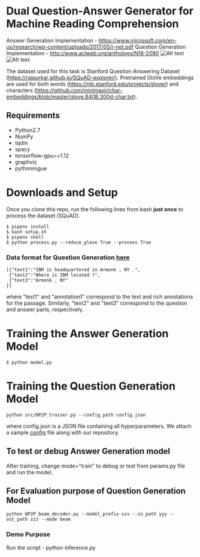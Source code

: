 # Dual Question-Answer Generator for Machine Reading Comprehension

Answer Generation Implementation - https://www.microsoft.com/en-us/research/wp-content/uploads/2017/05/r-net.pdf
Question Generation Implementation - http://www.aclweb.org/anthology/N18-2090
![Alt text](/../master/screenshots/architecture.png?raw=true "R-NET")
![Alt text](/../master/screenshots/architecture_2.png?raw=true "R-NET")



The dataset used for this task is Stanford Question Answering Dataset (https://rajpurkar.github.io/SQuAD-explorer/). 
Pretrained GloVe embeddings are used for both words (https://nlp.stanford.edu/projects/glove/) and 
characters (https://github.com/minimaxir/char-embeddings/blob/master/glove.840B.300d-char.txt).

## Requirements
  * Python2.7
  * NumPy
  * tqdm
  * spacy
  * tensorflow-gpu==1.12
  *	graphviz
  * pythonrogue

# Downloads and Setup
Once you clone this repo, run the following lines from bash **just once** to process the dataset (SQuAD).
```shell
$ pipenv install
$ bash setup.sh
$ pipenv shell
$ python process.py --reduce_glove True --process True
```

### Data format for Question Generation [here](https://www.cs.rochester.edu/~lsong10/downloads/nqg_data.tgz)

```
[{"text1":"IBM is headquartered in Armonk , NY .", 
 {"text2":"Where is IBM located ?", 
 {"text3":"Armonk , NY"
}]
```

where "text1" and "annotation1" correspond to the text and rich annotations for the passage. Similarly, "text2" and "text3" correspond to the question and answer parts, respectively. 


# Training the Answer Generation Model

```shell
$ python model.py
```

# Training the Question Generation Model

```
python src/NP2P_trainer.py --config_path config.json
```
where config.json is a JSON file containing all hyperparameters.
We attach a sample [config](./config.json) file along with our repository.

## To test or debug Answer Generation model 
After training, change mode="train" to debug or test from params.py file and run the model.

## For Evaluation purpose of Question Generation Model
```
python NP2P_beam_decoder.py --model_prefix xxx --in_path yyy --out_path zzz --mode beam
```

### Demo Purpose
Run the script - 
python inference.py
